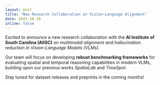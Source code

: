 ```yaml
---
layout: post
title: "New Research Collaboration on Vision–Language Alignment"
date: 2025-10-18
inline: false
---
```


Excited to announce a new research collaboration with the **AI Institute of South Carolina (AIISC)** on *multimodal alignment and hallucination reduction in Vision–Language Models (VLMs)*.  

Our team will focus on developing **robust benchmarking frameworks** for evaluating spatial and temporal reasoning capabilities in modern VLMs, building upon our previous works *SpatiaLab* and *TimeSpot*.  

Stay tuned for dataset releases and preprints in the coming months!
